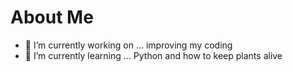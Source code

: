 # About Me




- 🔭 I’m currently working on ... improving my coding
- 🌱 I’m currently learning ... Python and how to keep plants alive

